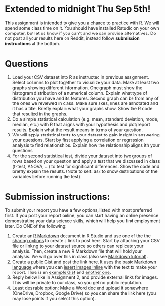 # Extended to midnight Thu Sep 5th!

This assignment is intended to give you a chance to practice with R. We will spend some class time on it. You should have installed Rstudio on your own computer, but let us know if you can't and we can provide alternatives. Do not post all your results here on Reddit, instead follow **submission instructions** at the bottom.

# Questions

1. Load your CSV dataset into R as instructed in previous assignment. Select columns to plot together to visualize your data. Make at least two graphs showing different information. One graph must show the histogram distribution of a numerical column. Explain what type of distribution you have and its features. Second graph can be from any of the ones we reviewed in class. Make sure axes, lines are annotated and it has a title. Briefly explain what your graphs show. Show the R code that resulted in the graphs.
2. Do a simple statistical calculation (e.g. mean, standard deviation, mode, median, etc.) with R that aligns with your hypothesis and plot/report results. Explain what the result means in terms of your question.
3. We will apply statistical tests to your dataset to gain insight in answering your questions. Start by first applying a correlation or regression analysis to find relationships. Explain how the relationship aligns ith your questions.
4. For the second statistical test, divide your dataset into two groups of rows based on your question and apply a test that we discussed in class (t-test, ANOVA, ...) to test for significant differences. Show the code and briefly explain the results. (Note to self: ask to show distributions of the variables before running the test)

# Submission instructions:

To submit your report you have a few options, listed with most preferred first. If you post your report online, you can start having an online presence demonstrating your data science skills, which will help you find employment later. Do ONE of the following:

1. Create an [R Markdown](https://rmarkdown.rstudio.com/lesson-1.html) document in R Studio and use one of the the [sharing options](https://bookdown.org/yihui/rmarkdown-cookbook/html-share.html) to create a link to post here. Start by attaching your CSV file or linking to your dataset source so others can replicate your analysis. Then, create a new R Markdown file that will hold your analysis. We will go over this in class (also see [Markdown tutorial](https://commonmark.org/help/tutorial/index.html)).
2. Create a public [Gist](https://gist.github.com/) and post the link here. It uses the basic [Markdown language](https://guides.github.com/features/mastering-markdown/) where you can [insert images inline](https://stackoverflow.com/a/53560172) with the text to make your report. Here is an [example Gist](https://gist.github.com/Ragedancer/15ee8e2b7b1a8cafb86b83ff7db1763f) and [another one](https://gist.github.com/sprice2/1aae96f077e81ba16cb654926d86e52b).
3. Reply below like in Assignment 2, and provide external links for images. This will be private to our class, so you get no public reputation.
4. Least desirable option: Make a Word doc and upload it somewhere (OneDrive, Dropbox, Google Drive) so you can share the link here (you may lose points if you select this option).
